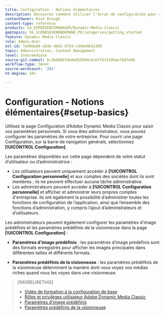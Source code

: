 ```yaml
---
title: Configuration - Notions élémentaires
description: Découvrez comment utiliser l’écran de configuration pour saisir vos paramètres personnels dans Adobe Dynamic Media Classic. Si vous êtes administrateur, configurez les paramètres de votre entreprise.
contentOwner: Rick Brough
content-type: reference
products: SG_EXPERIENCEMANAGER/Dynamic-Media-Classic
geptopics: SG_SCENESEVENONDEMAND_PK/categories/getting_started
feature: Dynamic Media Classic
role: Admin,User
exl-id: 7e99de68-a5de-4b42-9754-c394e9b41369
topic: Administration, Content Management
level: Intermediate
source-git-commit: bc3b696bfde0ed55894cdcbf3533299ae7697e98
workflow-type: tm+mt
source-wordcount: '201'
ht-degree: 16%

---
```


# Configuration - Notions élémentaires{#setup-basics}

Utilisez la page Configuration d’Adobe Dynamic Media Classic pour saisir vos paramètres personnels. Si vous êtes administrateur, vous pouvez configurer les paramètres de votre entreprise. Pour ouvrir une page Configuration, sur la barre de navigation générale, sélectionnez **[!UICONTROL Configuration]**.

Les paramètres disponibles sur cette page dépendent de votre statut d’utilisateur ou d’administratrice :

* Les utilisateurs peuvent uniquement accéder à **[!UICONTROL Configuration personnelle]** et aux comptes des sociétés dont ils sont membres ; ils ne peuvent effectuer aucune tâche administrative.
* Les administrateurs peuvent accéder à **[!UICONTROL Configuration personnelle]** et afficher et administrer leurs propres comptes d&#39;entreprise. Ils ont également la possibilité d’administrer toutes les fonctions de configuration de l’application, ainsi que l’ensemble des fonctions d’administration, y compris l’ajout d’administrateurs et d’utilisateurs.

Les administrateurs peuvent également configurer les paramètres d’image prédéfinis et les paramètres prédéfinis de la visionneuse dans la page **[!UICONTROL Configuration]** :

* **Paramètres d’image prédéfinis** : les paramètres d’image prédéfinis sont des formats enregistrés pour afficher les images principales dans différentes tailles et différents formats.

* **Paramètres prédéfinis de la visionneuse** : les paramètres prédéfinis de la visionneuse déterminent la manière dont vous voyez vos médias riches quand vous les voyez dans une visionneuse.

>[!MORELIKETHIS]
>
>* [Vidéo de formation à la configuration de base](https://s7d5.scene7.com/s7viewers/html5/VideoViewer.html?videoserverurl=https://s7d5.scene7.com/is/content/&emailurl=https://s7d5.scene7.com/s7/emailFriend&serverUrl=https://s7d5.scene7.com/is/image/&config=Scene7SharedAssets/Universal_HTML5_Video&contenturl=https://s7d5.scene7.com/skins/&asset=S7tutorials/573_Setup%20Basics_converted%20renamed_Getting%20Started-AVS)
>* [Rôles et privilèges utilisateur Adobe Dynamic Media Classic](administration-setup.md#user_administration)
>* [Paramètres d’image prédéfinis](application-setup.md#image_presets)
>* [Paramètres prédéfinis de la visionneuse](application-setup.md#viewer_presets)
